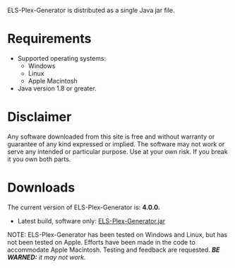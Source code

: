 ELS-Plex-Generator is distributed as a single Java jar file.

# Requirements
 * Supported operating systems:
   * Windows
   * Linux
   * Apple Macintosh
 * Java version 1.8 or greater.

# Disclaimer
Any software downloaded from this site is free and without warranty or guarantee of any kind expressed or implied. The software may not work or serve any intended or particular purpose. Use at your own risk. If you break it you own both parts.

# Downloads
The current version of ELS-Plex-Generator is: **4.0.0.**

 * Latest build, software only: [ELS-Plex-Generator.jar](../blob/master/deploy/ELS-Plex-Generator.jar?raw=true)

NOTE: ELS-Plex-Generator has been tested on Windows and Linux, but has not been tested on Apple. Efforts have been
made in the code to accommodate Apple Macintosh. Testing and feedback are requested. *__BE WARNED:__ it
may not work.*
